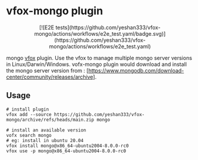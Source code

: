 # vfox-mongo plugin

<div align="center">
[![E2E tests](https://github.com/yeshan333/vfox-mongo/actions/workflows/e2e_test.yaml/badge.svg)](https://github.com/yeshan333/vfox-mongo/actions/workflows/e2e_test.yaml)
</div>

mongo [vfox](https://github.com/version-fox) plugin. Use the vfox to manage multiple mongo server versions in Linux/Darwin/Windows. vofx-mongo plugin would download and install the mongo server version from : [https://www.mongodb.com/download-center/community/releases/archive].

## Usage

```shell
# install plugin
vfox add --source https://github.com/yeshan333/vfox-mongo/archive/refs/heads/main.zip mongo

# install an available version
vofx search mongo
# eg: install in ubuntu 20.04
vfox install mongo@x86_64-ubuntu2004-8.0.0-rc0
vfox use -p mongo@x86_64-ubuntu2004-8.0.0-rc0
```
